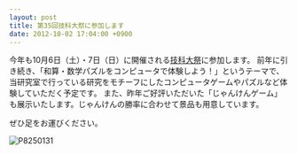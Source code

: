```yaml
---
layout: post
title: 第35回技科大祭に参加します
date: 2012-10-02 17:04:00 +0900
---
```


今年も10月6日（土）・7日（日）に開催される[技科大祭](http://tut-fes.com/)に参加します。
前年に引き続き、「和算・数学パズルをコンピュータで体験しよう！」というテーマで、当研究室で行っている研究をモチーフにしたコンピュータゲームやパズルなど体験していただく予定です。
また、昨年ご好評いただいた「じゃんけんゲーム」も展示いたします。じゃんけんの勝率に合わせて景品も用意しています。

ぜひ足をお運びください。

![P8250131]({{site.baseurl}}/img/2012-10-02-school-festival-open.jpg)